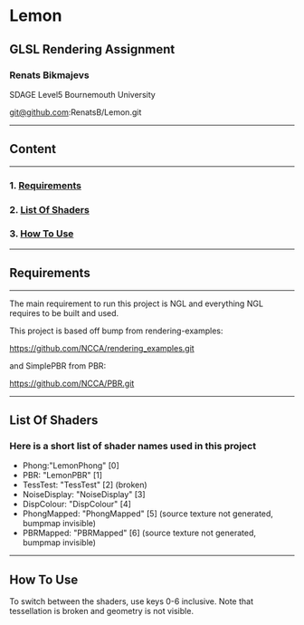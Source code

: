 # Lemon
## GLSL Rendering Assignment
### Renats Bikmajevs

SDAGE Level5 Bournemouth University

git@github.com:RenatsB/Lemon.git
___

## **Content**
___
### 1. **[Requirements](#requirements)**
### 2. **[List Of Shaders](#list-of-shaders)**
### 3. **[How To Use](#how-to-use)**
___

## **Requirements**
___

The main requirement to run this project is NGL and everything NGL requires to be built and used.

This project is based off bump from rendering-examples:

https://github.com/NCCA/rendering_examples.git

and SimplePBR from PBR:

https://github.com/NCCA/PBR.git
___

## **List Of Shaders**

### Here is a short list of shader names used in this project
- Phong:"LemonPhong" [0]
- PBR: "LemonPBR" [1]
- TessTest: "TessTest" [2] (broken)
- NoiseDisplay: "NoiseDisplay" [3]
- DispColour: "DispColour" [4]
- PhongMapped: "PhongMapped" [5] (source texture not generated, bumpmap invisible)
- PBRMapped: "PBRMapped" [6] (source texture not generated, bumpmap invisible)
___

## **How To Use**

To switch between the shaders, use keys 0-6 inclusive. Note that tessellation is broken and geometry is not visible.
